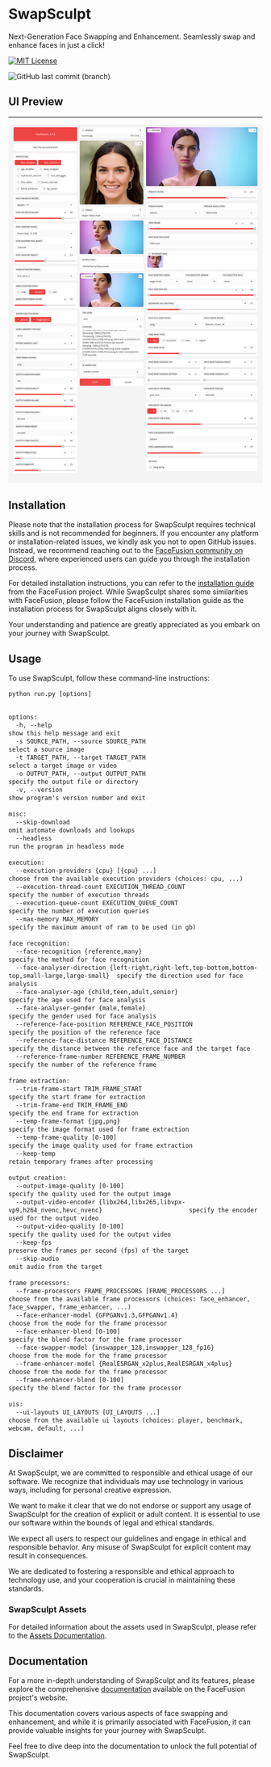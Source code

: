 
# SwapSculpt

Next-Generation Face Swapping and Enhancement. Seamlessly swap and enhance faces in just a click!



[![MIT License](https://img.shields.io/badge/License-MIT-green.svg)](https://choosealicense.com/licenses/mit/)

![GitHub last commit (branch)](https://img.shields.io/github/last-commit/osnaren/SwapSculpt/master)


## UI Preview
-------

![Preview](https://raw.githubusercontent.com/facefusion/facefusion/master/.github/preview.png?sanitize=true)
## Installation

Please note that the installation process for SwapSculpt requires technical skills and is not recommended for beginners. If you encounter any platform or installation-related issues, we kindly ask you not to open GitHub issues. Instead, we recommend reaching out to the [FaceFusion community on Discord](https://join.facefusion.io), where experienced users can guide you through the installation process.

For detailed installation instructions, you can refer to the [installation guide](https://docs.facefusion.io/installation) from the FaceFusion project. While SwapSculpt shares some similarities with FaceFusion, please follow the FaceFusion installation guide as the installation process for SwapSculpt aligns closely with it.

Your understanding and patience are greatly appreciated as you embark on your journey with SwapSculpt.

## Usage

To use SwapSculpt, follow these command-line instructions:

```shell
python run.py [options]
```

```

options:
  -h, --help                                                                                       show this help message and exit
  -s SOURCE_PATH, --source SOURCE_PATH                                                             select a source image
  -t TARGET_PATH, --target TARGET_PATH                                                             select a target image or video
  -o OUTPUT_PATH, --output OUTPUT_PATH                                                             specify the output file or directory
  -v, --version                                                                                    show program's version number and exit

misc:
  --skip-download                                                                                  omit automate downloads and lookups
  --headless                                                                                       run the program in headless mode

execution:
  --execution-providers {cpu} [{cpu} ...]                                                          choose from the available execution providers (choices: cpu, ...)
  --execution-thread-count EXECUTION_THREAD_COUNT                                                  specify the number of execution threads
  --execution-queue-count EXECUTION_QUEUE_COUNT                                                    specify the number of execution queries
  --max-memory MAX_MEMORY                                                                          specify the maximum amount of ram to be used (in gb)

face recognition:
  --face-recognition {reference,many}                                                              specify the method for face recognition
  --face-analyser-direction {left-right,right-left,top-bottom,bottom-top,small-large,large-small}  specify the direction used for face analysis
  --face-analyser-age {child,teen,adult,senior}                                                    specify the age used for face analysis
  --face-analyser-gender {male,female}                                                             specify the gender used for face analysis
  --reference-face-position REFERENCE_FACE_POSITION                                                specify the position of the reference face
  --reference-face-distance REFERENCE_FACE_DISTANCE                                                specify the distance between the reference face and the target face
  --reference-frame-number REFERENCE_FRAME_NUMBER                                                  specify the number of the reference frame

frame extraction:
  --trim-frame-start TRIM_FRAME_START                                                              specify the start frame for extraction
  --trim-frame-end TRIM_FRAME_END                                                                  specify the end frame for extraction
  --temp-frame-format {jpg,png}                                                                    specify the image format used for frame extraction
  --temp-frame-quality [0-100]                                                                     specify the image quality used for frame extraction
  --keep-temp                                                                                      retain temporary frames after processing

output creation:
  --output-image-quality [0-100]                                                                   specify the quality used for the output image
  --output-video-encoder {libx264,libx265,libvpx-vp9,h264_nvenc,hevc_nvenc}                        specify the encoder used for the output video
  --output-video-quality [0-100]                                                                   specify the quality used for the output video
  --keep-fps                                                                                       preserve the frames per second (fps) of the target
  --skip-audio                                                                                     omit audio from the target

frame processors:
  --frame-processors FRAME_PROCESSORS [FRAME_PROCESSORS ...]                                       choose from the available frame processors (choices: face_enhancer, face_swapper, frame_enhancer, ...)
  --face-enhancer-model {GFPGANv1.3,GFPGANv1.4}                                                    choose from the mode for the frame processor
  --face-enhancer-blend [0-100]                                                                    specify the blend factor for the frame processor
  --face-swapper-model {inswapper_128,inswapper_128_fp16}                                          choose from the mode for the frame processor
  --frame-enhancer-model {RealESRGAN_x2plus,RealESRGAN_x4plus}                                     choose from the mode for the frame processor
  --frame-enhancer-blend [0-100]                                                                   specify the blend factor for the frame processor

uis:
  --ui-layouts UI_LAYOUTS [UI_LAYOUTS ...]                                                         choose from the available ui layouts (choices: player, benchmark, webcam, default, ...)
```
## Disclaimer

At SwapSculpt, we are committed to responsible and ethical usage of our software. We recognize that individuals may use technology in various ways, including for personal creative expression.

We want to make it clear that we do not endorse or support any usage of SwapSculpt for the creation of explicit or adult content. It is essential to use our software within the bounds of legal and ethical standards.

We expect all users to respect our guidelines and engage in ethical and responsible behavior. Any misuse of SwapSculpt for explicit content may result in consequences.

We are dedicated to fostering a responsible and ethical approach to technology use, and your cooperation is crucial in maintaining these standards.
### SwapSculpt Assets

For detailed information about the assets used in SwapSculpt, please refer to the [Assets Documentation](./Assets.md).
## Documentation

For a more in-depth understanding of SwapSculpt and its features, please explore the comprehensive [documentation](https://docs.facefusion.io) available on the FaceFusion project's website.

This documentation covers various aspects of face swapping and enhancement, and while it is primarily associated with FaceFusion, it can provide valuable insights for your journey with SwapSculpt.

Feel free to dive deep into the documentation to unlock the full potential of SwapSculpt.
